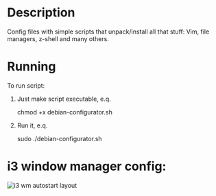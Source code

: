 
Description
=====================

Config files with simple scripts that unpack/install all that stuff:
Vim, file managers, z-shell and many others.


Running
=====================

To run script:

1) Just make script executable, e.q.

	chmod +x debian-configurator.sh
2) Run it, e.q.

	sudo ./debian-configurator.sh

i3 window manager config:
=====================
![i3 wm autostart layout](https://raw.github.com/micdud1995/linux_stuff/img/screenshot-i3.png)

